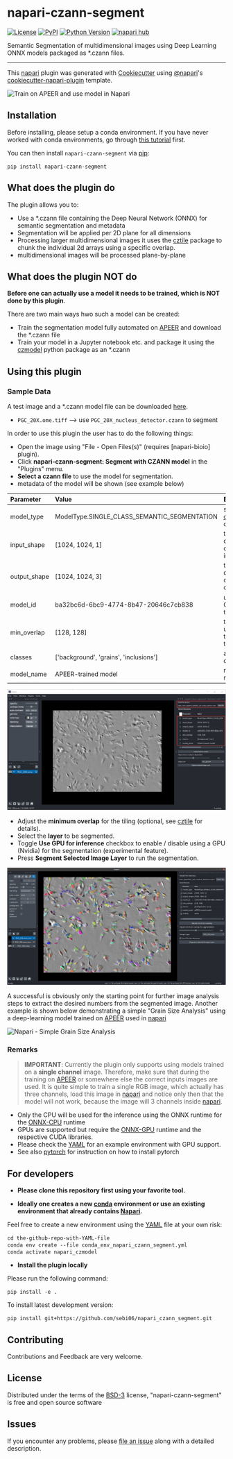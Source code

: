 # napari-czann-segment

[![License](https://img.shields.io/pypi/l/napari-czann-segment.svg?color=green)](https://github.com/sebi06/napari-czann-segment/raw/main/LICENSE)
[![PyPI](https://img.shields.io/pypi/v/napari-czann-segment.svg?color=green)](https://pypi.org/project/napari-czann-segment)
[![Python Version](https://img.shields.io/pypi/pyversions/napari-czann-segment.svg?color=green)](https://python.org)
[![napari hub](https://img.shields.io/endpoint?url=https://api.napari-hub.org/shields/napari-czann-segment)](https://napari-hub.org/plugins/napari-czann-segment)

Semantic Segmentation of multidimensional images using Deep Learning ONNX models packaged as *.czann files.

----------------------------------

This [napari] plugin was generated with [Cookiecutter] using [@napari]'s [cookiecutter-napari-plugin] template.

![Train on APEER and use model in Napari](https://github.com/sebi06/napari-czann-segment/raw/main/readme_images/Train_APEER_run_Napari_CZANN_no_highlights_small.gif)

## Installation

Before installing, please setup a conda environment. If you have never worked with conda environments, go through [this tutorial](https://biapol.github.io/blog/johannes_mueller/anaconda_getting_started/) first.

You can then install `napari-czann-segment` via [pip]:

    pip install napari-czann-segment

## What does the plugin do

The plugin allows you to:

- Use a *.czann file containing the Deep Neural Network (ONNX) for semantic segmentation and metadata
- Segmentation will be applied per 2D plane for all dimensions
- Processing larger multidimensional images it uses the [cztile] package to chunk the individual 2d arrays using a specific overlap.
- multidimensional images will be processed plane-by-plane

## What does the plugin NOT do

**Before one can actually use a model it needs to be trained, which is NOT done by this plugin**.

There are two main ways hwo such a model can be created:

- Train the segmentation model fully automated on [APEER] and download the *.czann file
- Train your model in a Jupyter notebook etc. and package it using the [czmodel] python package as an *.czann

## Using this plugin

### Sample Data

A test image and a *.czann model file can be downloaded [here](https://github.com/sebi06/napari-czann-segment/tree/main/src/napari_czann_segment/_data).

- `PGC_20X.ome.tiff` --> use `PGC_20X_nucleus_detector.czann` to segment

In order to use this plugin the user has to do the following things:

- Open the image using "File - Open Files(s)" (requires [napari-bioio] plugin).
- Click **napari-czann-segment: Segment with CZANN model** in the "Plugins" menu.
- **Select a czann file** to use the model for segmentation.
- metadata of the model will be shown (see example below)

| Parameter    | Value                                        | Explanation                                        |
| :----------- | :------------------------------------------- | -------------------------------------------------- |
| model_type   | ModelType.SINGLE_CLASS_SEMANTIC_SEGMENTATION | see: [czmodel] for details                         |
| input_shape  | [1024, 1024, 1]                              | tile dimensions of model input                     |
| output_shape | [1024, 1024, 3]                              | tile dimensions of model output                    |
| model_id     | ba32bc6d-6bc9-4774-8b47-20646c7cb838         | unique GUID for that model                         |
| min_overlap  | [128, 128]                                   | tile overlap used during training (for this model) |
| classes      | ['background', 'grains', 'inclusions']       | available classes                                  |
| model_name   | APEER-trained model                          | name of the model                                  |

![Napari - Image loaded and czann selected](https://github.com/sebi06/napari-czann-segment/raw/main/readme_images/napari_czann1.png)

- Adjust the **minimum overlap** for the tiling (optional, see [cztile] for details).
- Select the **layer** to be segmented.
- Toggle **Use GPU for inference** checkbox to enable / disable using a GPU (Nvidia) for the segmentation (experimental feature).
- Press **Segment Selected Image Layer** to run the segmentation.

![Napari - Image successfully segmented](https://github.com/sebi06/napari-czann-segment/raw/main/readme_images/napari_czann3.png)

A successful is obviously only the starting point for further image analysis steps to extract the desired numbers from the segmented image.
Another example is shown below demonstrating a simple "Grain Size Analysis" using a deep-learning model trained on [APEER] used in [napari]

![Napari - Simple Grain Size Analysis](https://github.com/sebi06/napari-czann-segment/raw/main/readme_images/grainsize_czann_napari.png)

### Remarks

> **IMPORTANT**: Currently the plugin only supports using models trained on a **single channel** image. Therefore, make sure that during the training on [APEER] or somewhere else the correct inputs images are used.
> It is quite simple to train a single RGB image, which actually has three channels, load this image in [napari] and notice only then that the model will not work, because the image will 3 channels inside [napari].

- Only the CPU will be used for the inference using the ONNX runtime for the [ONNX-CPU] runtime
- GPUs are supported but require the [ONNX-GPU] runtime and the respective CUDA libraries.
- Please check the [YAML](env_napari_czann_segment.yml) for an example environment with GPU support.
- See also [pytorch] for instruction on how to install pytorch

## For developers

- **Please clone this repository first using your favorite tool.**

- **Ideally one creates a new [conda] environment or use an existing environment that already contains [Napari].**

Feel free to create a new environment using the [YAML](env_napari_czann_segment.yml) file at your own risk:

    cd the-github-repo-with-YAML-file
    conda env create --file conda_env_napari_czann_segment.yml
    conda activate napari_czmodel

- **Install the plugin locally**

Please run the following command:

    pip install -e .

To install latest development version:

    pip install git+https://github.com/sebi06/napari_czann_segment.git

## Contributing

Contributions and Feedback are very welcome.

## License

Distributed under the terms of the [BSD-3] license,
"napari-czann-segment" is free and open source software

## Issues

If you encounter any problems, please [file an issue] along with a detailed description.

[napari]: https://github.com/napari/napari
[Cookiecutter]: https://github.com/audreyr/cookiecutter
[@napari]: https://github.com/napari
[MIT]: http://opensource.org/licenses/MIT
[BSD-3]: http://opensource.org/licenses/BSD-3-Clause
[GNU GPL v3.0]: http://www.gnu.org/licenses/gpl-3.0.txt
[GNU LGPL v3.0]: http://www.gnu.org/licenses/lgpl-3.0.txt
[Apache Software License 2.0]: http://www.apache.org/licenses/LICENSE-2.0
[Mozilla Public License 2.0]: https://www.mozilla.org/media/MPL/2.0/index.txt
[cookiecutter-napari-plugin]: https://github.com/napari/cookiecutter-napari-plugin
[file an issue]: https://github.com/sebi06/napari-czann-segment/issues
[tox]: https://tox.readthedocs.io/en/latest/
[pip]: https://pypi.org/project/pip/
[PyPI]: https://pypi.org/
[czmodel]: https://pypi.org/project/czmodel/
[cztile]: https://pypi.org/project/cztile/
[APEER]: https://www.apeer.com
[napari-bioio-reader]: https://github.com/imcf/napari-bioio-reader
[ONNX-GPU]: https://pypi.org/project/onnxruntime-gpu/
[ONNX-CPU]: https://pypi.org/project/onnxruntime/
[conda]: https://docs.conda.io/projects/conda/en/latest/user-guide/getting-started.html
[pytorch]: https://pytorch.org/get-started/locally
